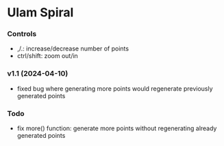 # Ulam Spiral

### Controls
 - ,/.: increase/decrease number of points
 - ctrl/shift: zoom out/in

### v1.1 (2024-04-10)
 - fixed bug where generating more points would regenerate previously generated points

### Todo
 - fix more() function: generate more points without regenerating already generated points